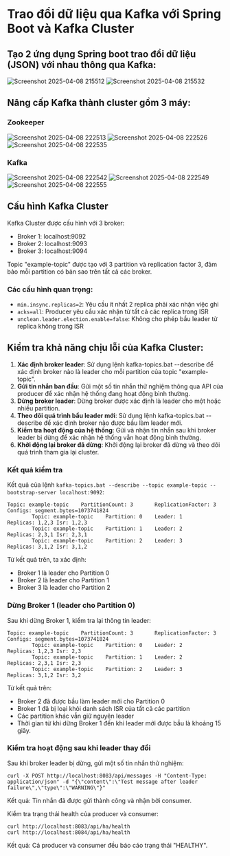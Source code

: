 # Trao đổi dữ liệu qua Kafka với Spring Boot và Kafka Cluster

## Tạo 2 ứng dụng Spring boot trao đổi dữ liệu (JSON) với nhau thông qua Kafka:
![Screenshot 2025-04-08 215512](https://github.com/user-attachments/assets/ca6b3c26-1178-4dc0-b51a-e554bfbf8396)
![Screenshot 2025-04-08 215532](https://github.com/user-attachments/assets/d4bb88f3-4b22-4949-88a7-a9b3126f187f)

## Nâng cấp Kafka thành cluster gồm 3 máy:

### Zookeeper
![Screenshot 2025-04-08 222513](https://github.com/user-attachments/assets/d049ca53-c699-4bd6-990f-bcfa452bbe49)
![Screenshot 2025-04-08 222526](https://github.com/user-attachments/assets/bc8873c9-7b55-4396-bef7-34b7154fdcb4)
![Screenshot 2025-04-08 222535](https://github.com/user-attachments/assets/ea81a1f5-b280-4430-b99a-31e73464160c)

### Kafka
![Screenshot 2025-04-08 222542](https://github.com/user-attachments/assets/4913f5d3-cde1-4697-8892-1b0eda570fee)
![Screenshot 2025-04-08 222549](https://github.com/user-attachments/assets/210d1429-8351-4ec3-93a5-856abd1dbcef)
![Screenshot 2025-04-08 222555](https://github.com/user-attachments/assets/2a700a85-104a-41a9-bbc3-493ded36872c)

## Cấu hình Kafka Cluster

Kafka Cluster được cấu hình với 3 broker:
- Broker 1: localhost:9092
- Broker 2: localhost:9093
- Broker 3: localhost:9094

Topic "example-topic" được tạo với 3 partition và replication factor 3, đảm bảo mỗi partition có bản sao trên tất cả các broker.

### Các cấu hình quan trọng:
- `min.insync.replicas=2`: Yêu cầu ít nhất 2 replica phải xác nhận việc ghi
- `acks=all`: Producer yêu cầu xác nhận từ tất cả các replica trong ISR
- `unclean.leader.election.enable=false`: Không cho phép bầu leader từ replica không trong ISR

## Kiểm tra khả năng chịu lỗi của Kafka Cluster:

1. **Xác định broker leader**: Sử dụng lệnh kafka-topics.bat --describe để xác định broker nào là leader cho mỗi partition của topic "example-topic".
2. **Gửi tin nhắn ban đầu**: Gửi một số tin nhắn thử nghiệm thông qua API của producer để xác nhận hệ thống đang hoạt động bình thường.
3. **Dừng broker leader**: Dừng broker được xác định là leader cho một hoặc nhiều partition.
4. **Theo dõi quá trình bầu leader mới**: Sử dụng lệnh kafka-topics.bat --describe để xác định broker nào được bầu làm leader mới.
5. **Kiểm tra hoạt động của hệ thống**: Gửi và nhận tin nhắn sau khi broker leader bị dừng để xác nhận hệ thống vẫn hoạt động bình thường.
6. **Khởi động lại broker đã dừng**: Khởi động lại broker đã dừng và theo dõi quá trình tham gia lại cluster.

### Kết quả kiểm tra

Kết quả của lệnh `kafka-topics.bat --describe --topic example-topic --bootstrap-server localhost:9092`:

```
Topic: example-topic    PartitionCount: 3       ReplicationFactor: 3    Configs: segment.bytes=1073741824
        Topic: example-topic    Partition: 0    Leader: 1       Replicas: 1,2,3 Isr: 1,2,3
        Topic: example-topic    Partition: 1    Leader: 2       Replicas: 2,3,1 Isr: 2,3,1
        Topic: example-topic    Partition: 2    Leader: 3       Replicas: 3,1,2 Isr: 3,1,2
```

Từ kết quả trên, ta xác định:
- Broker 1 là leader cho Partition 0
- Broker 2 là leader cho Partition 1
- Broker 3 là leader cho Partition 2

### Dừng Broker 1 (leader cho Partition 0)

Sau khi dừng Broker 1, kiểm tra lại thông tin leader:

```
Topic: example-topic    PartitionCount: 3       ReplicationFactor: 3    Configs: segment.bytes=1073741824
        Topic: example-topic    Partition: 0    Leader: 2       Replicas: 1,2,3 Isr: 2,3
        Topic: example-topic    Partition: 1    Leader: 2       Replicas: 2,3,1 Isr: 2,3
        Topic: example-topic    Partition: 2    Leader: 3       Replicas: 3,1,2 Isr: 3,2
```

Từ kết quả trên:
- Broker 2 đã được bầu làm leader mới cho Partition 0
- Broker 1 đã bị loại khỏi danh sách ISR của tất cả các partition
- Các partition khác vẫn giữ nguyên leader
- Thời gian từ khi dừng Broker 1 đến khi leader mới được bầu là khoảng 15 giây.

### Kiểm tra hoạt động sau khi leader thay đổi

Sau khi broker leader bị dừng, gửi một số tin nhắn thử nghiệm:

```
curl -X POST http://localhost:8083/api/messages -H "Content-Type: application/json" -d "{\"content\":\"Test message after leader failure\",\"type\":\"WARNING\"}"
```

Kết quả: Tin nhắn đã được gửi thành công và nhận bởi consumer.

Kiểm tra trạng thái health của producer và consumer:
```
curl http://localhost:8083/api/ha/health
curl http://localhost:8084/api/ha/health
```

Kết quả: Cả producer và consumer đều báo cáo trạng thái "HEALTHY".
